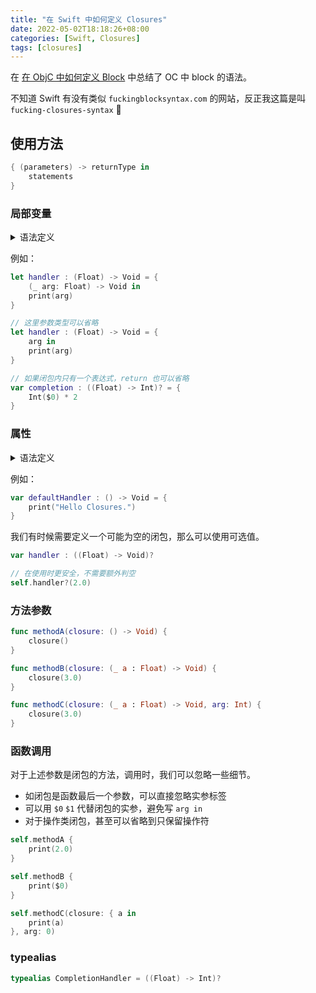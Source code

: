 ```yaml
---
title: "在 Swift 中如何定义 Closures"
date: 2022-05-02T18:18:26+08:00
categories: [Swift, Closures]
tags: [closures]
---
```


在 [在 ObjC 中如何定义 Block](/posts/2017/how-to-declare-block-in-oc/) 中总结了 OC 中 block 的语法。

不知道 Swift 有没有类似 `fuckingblocksyntax.com` 的网站，反正我这篇是叫 `fucking-closures-syntax` 😬

## 使用方法

```swift
{ (parameters) -> returnType in
    statements
}
```

### 局部变量

<details>
<summary>语法定义</summary>

```swift
var closureName : (parameters) -> returnType = {
    (parameters) -> returnType in
    // statements
}
```

</details>

例如：
```swift
let handler : (Float) -> Void = {
    (_ arg: Float) -> Void in
    print(arg)
}

// 这里参数类型可以省略
let handler : (Float) -> Void = {
    arg in
    print(arg)
}

// 如果闭包内只有一个表达式，return 也可以省略
var completion : ((Float) -> Int)? = {
    Int($0) * 2
}
```

### 属性

<details>
<summary>语法定义</summary>

```swift
var closureName : (parameters) -> returnType
```

</details>

例如：
```swift
var defaultHandler : () -> Void = {
    print("Hello Closures.")
}
```

我们有时候需要定义一个可能为空的闭包，那么可以使用可选值。

```swift
var handler : ((Float) -> Void)?

// 在使用时更安全，不需要额外判空
self.handler?(2.0)
```

### 方法参数

```swift
func methodA(closure: () -> Void) {
    closure()
}

func methodB(closure: (_ a : Float) -> Void) {
    closure(3.0)
}

func methodC(closure: (_ a : Float) -> Void, arg: Int) {
    closure(3.0)
}
```

### 函数调用

对于上述参数是闭包的方法，调用时，我们可以忽略一些细节。

* 如闭包是函数最后一个参数，可以直接忽略实参标签
* 可以用 `$0` `$1` 代替闭包的实参，避免写 `arg in`
* 对于操作类闭包，甚至可以省略到只保留操作符

```swift
self.methodA {
    print(2.0)
}

self.methodB {
    print($0)
}

self.methodC(closure: { a in
    print(a)
}, arg: 0)
```

### typealias

```swift
typealias CompletionHandler = ((Float) -> Int)?
```